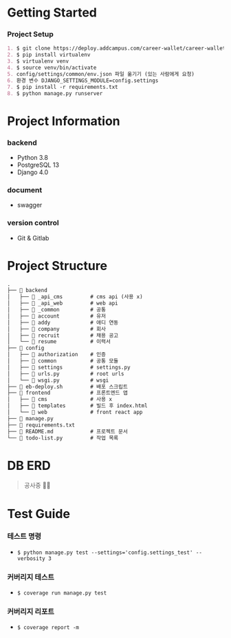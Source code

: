 # ****Getting Started****
### Project Setup
```markdown
1. $ git clone https://deploy.addcampus.com/career-wallet/career-wallet.git
2. $ pip install virtualenv
3. $ virtualenv venv
4. $ source venv/bin/activate
5. config/settings/common/env.json 파일 옮기기 (있는 사람에게 요청)
6. 환경 변수 DJANGO_SETTINGS_MODULE=config.settings
7. $ pip install -r requirements.txt
8. $ python manage.py runserver
```

# Project Information

### backend

- Python 3.8
- PostgreSQL 13
- Django 4.0

### document
- swagger

### version control
- Git & Gitlab

# Project Structure

```markdown
.
├── 📁 backend
│   ├── 📁 _api_cms         # cms api (사용 x)
│   ├── 📁 _api_web         # web api 
│   ├── 📁 _common          # 공통
│   ├── 📁 account          # 유저
│   ├── 📁 addy             # 애디 연동
│   ├── 📁 company          # 회사
│   ├── 📁 recruit          # 채용 공고
│   └── 📁 resume           # 이력서
├── 📁 config
│   ├── 📁 authorization    # 인증 
│   ├── 📁 common           # 공통 모듈
│   ├── 📁 settings         # settings.py 
│   ├── 📄 urls.py          # root urls
│   └── 📄 wsgi.py          # wsgi
├── 📄 eb-deploy.sh         # 배포 스크립트
├── 📁 frontend             # 프론트엔드 앱
│   ├── 📁 cms              # 사용 x 
│   ├── 📁 templates        # 빌드 후 index.html
│   └── 📁 web              # front react app
├── 📄 manage.py
├── 📄 requirements.txt
├── 📄 README.md            # 프로젝트 문서
└── 📄 todo-list.py         # 작업 목록
```


# DB ERD
> 공사중 👷🏼


# Test Guide
### 테스트 명령
- `$ python manage.py test --settings='config.settings_test' --verbosity 3`
### 커버리지 테스트
- `$ coverage run manage.py test`
### 커버리지 리포트
- `$ coverage report -m`


